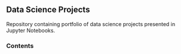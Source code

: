 ## Data Science Projects

Repository containing portfolio of data science projects presented in Jupyter Notebooks.

### Contents
